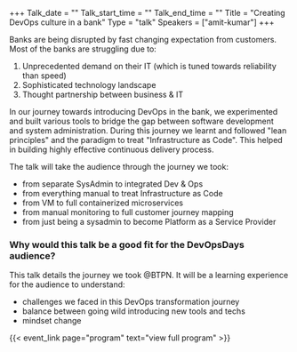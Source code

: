 +++
Talk_date = ""
Talk_start_time = ""
Talk_end_time = ""
Title = "Creating DevOps culture in a bank"
Type = "talk"
Speakers = ["amit-kumar"]
+++

Banks are being disrupted by fast changing expectation from customers. Most of the banks are struggling due to:
1. Unprecedented demand on their IT (which is tuned towards reliability than speed)
2. Sophisticated technology landscape
3. Thought partnership between business & IT

In our journey towards introducing DevOps in the bank, we experimented and built various tools to bridge the gap between software development and system administration. During this journey we learnt and followed "lean principles" and the paradigm to treat "Infrastructure as Code". This helped in building highly effective continuous delivery process.

The talk will take the audience through the journey we took:
* from separate SysAdmin to integrated Dev & Ops
* from everything manual to treat Infrastructure as Code
* from VM to full containerized microservices
* from manual monitoring to full customer journey mapping
* from just being a sysadmin to become Platform as a Service Provider

### Why would this talk be a good fit for the DevOpsDays audience?

This talk details the journey we took @BTPN. It will be a learning experience for the audience to understand:
* challenges we faced in this DevOps transformation journey
* balance between going wild introducing new tools and techs
* mindset change

{{< event_link page="program" text="view full program" >}}
